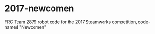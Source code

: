 # 2017-newcomen
FRC Team 2879 robot code for the 2017 Steamworks competition, code-named "Newcomen"
